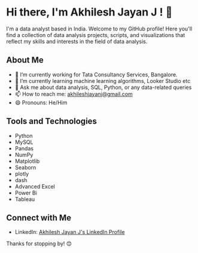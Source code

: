 # Hi there, I'm Akhilesh Jayan J ! 👋

I'm a data analyst based in India. Welcome to my GitHub profile! Here you'll find a collection of data analysis projects, scripts, and visualizations that reflect my skills and interests in the field of data analysis.

## About Me

- 🔭 I’m currently working for Tata Consultancy Services, Bangalore.
- 🌱 I’m currently learning  machine learning algorithms, Looker Studio etc
- 💬 Ask me about data analysis, SQL, Python, or any data-related queries
- 📫 How to reach me: akhileshjayanj@gmail.com
- 😄 Pronouns: He/Him

## Tools and Technologies

- Python
- MySQL
- Pandas
- NumPy
- Matplotlib
- Seaborn
- plotly 
- dash
- Advanced Excel
- Power Bi
- Tableau

## Connect with Me

- LinkedIn: [Akhilesh Jayan J's LinkedIn Profile](https://www.linkedin.com/in/akhilesh-jayan-j-2b8138233)


Thanks for stopping by! 😊
